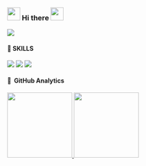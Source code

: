 ### <img src="https://emoji.slack-edge.com/T0172CCPGUW/party-blob/d7253707fa13e9ee.gif" width="30"/> Hi there <img src="https://emoji.slack-edge.com/T0172CCPGUW/party-blob/d7253707fa13e9ee.gif" width="30"/>
<!--
<pre>
 .----------------.  .----------------.  .----------------.  .----------------. 
| .--------------. || .--------------. || .--------------. || .--------------. |
| |   ______     | || |     ____     | || |  _______     | || |     _____    | |
| |  |_   _ \    | || |   .'    `.   | || | |_   __ \    | || |    |_   _|   | |
| |    | |_) |   | || |  /  .--.  \  | || |   | |__) |   | || |      | |     | |
| |    |  __'.   | || |  | |    | |  | || |   |  __ /    | || |      | |     | |
| |   _| |__) |  | || |  \  `--'  /  | || |  _| |  \ \_  | || |     _| |_    | |
| |  |_______/   | || |   `.____.'   | || | |____| |___| | || |    |_____|   | |
| |              | || |              | || |              | || |              | |
| '--------------' || '--------------' || '--------------' || '--------------' |
 '----------------'  '----------------'  '----------------'  '----------------' 
</pre>
-->
<!--
**Bori-github/Bori-github** is a ✨ _special_ ✨ repository because its `README.md` (this file) appears on your GitHub profile.

Here are some ideas to get you started:

- 🔭 I’m currently working on ...
- 🌱 I’m currently learning ...
- 👯 I’m looking to collaborate on ...
- 🤔 I’m looking for help with ...
- 💬 Ask me about ...
- 📫 How to reach me: ...
- 😄 Pronouns: ...
- ⚡ Fun fact: ...
-->
<a href="https://velog.io/@qhflrnfl4324"><img src="https://img.shields.io/badge/velog-1DBF73?style=flat&logo=Vimeo&logoColor=white"/></a>
<!-- 
<a href="https://github.com/Bori-github" target="_blank">
<img src=https://img.shields.io/badge/github-%2324292e.svg?&style=for-the-badge&logo=github&logoColor=white/>
</a>  
-->  
#### :seedling: SKILLS

<img src="https://img.shields.io/badge/-HTML-%23E34F26?logo=HTML5&logoColor=white"> <img src="https://img.shields.io/badge/-CSS-%231572B6?logo=CSS3&logoColor=white"/> <img src="https://img.shields.io/badge/-JavaScript-%23F7DF1E?logo=JavaScript&logoColor=white"/>

#### :seedling: &nbsp;GitHub Analytics

<a href="https://github.com/Bori-github">
  <img height="150em" src="https://github-readme-stats-eight-theta.vercel.app/api?username=Bori-github&show_icons=true&theme=graywhite &include_all_commits=true&count_private=true"/>
  <img height="150em" src="https://github-readme-stats-eight-theta.vercel.app/api/top-langs/?username=Bori-github&layout=compact&langs_count=8&theme=graywhite"/>
</a>

